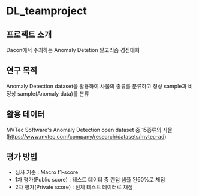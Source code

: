 # DL_teamproject

## 프로젝트 소개
Dacon에서 주최하는 Anomaly Detetion 알고리즘 경진대회

## 연구 목적
Anomaly Detection dataset을 활용하여 사물의 종류를 분류하고 정상 sample과 비정상 sample(Anomaly data)를 분류

## 활용 데이터
MVTec Software's Anomaly Detection open dataset 중 15종류의 사물(https://www.mvtec.com/company/research/datasets/mvtec-ad)

## 평가 방법
- 심사 기준 : Macro f1-score
- 1차 평가(Public score) : 테스트 데이터 중 랜덤 샘플 된60%로 채점
- 2차 평가(Private score) : 전체 테스트 데이터로 채점	
